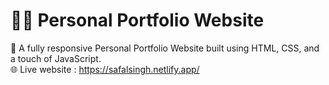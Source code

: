 # 👨‍💻 Personal Portfolio Website
🎯 A fully responsive Personal Portfolio Website built using HTML, CSS, and a touch of JavaScript.
<br>
🌐 Live website : https://safalsingh.netlify.app/
